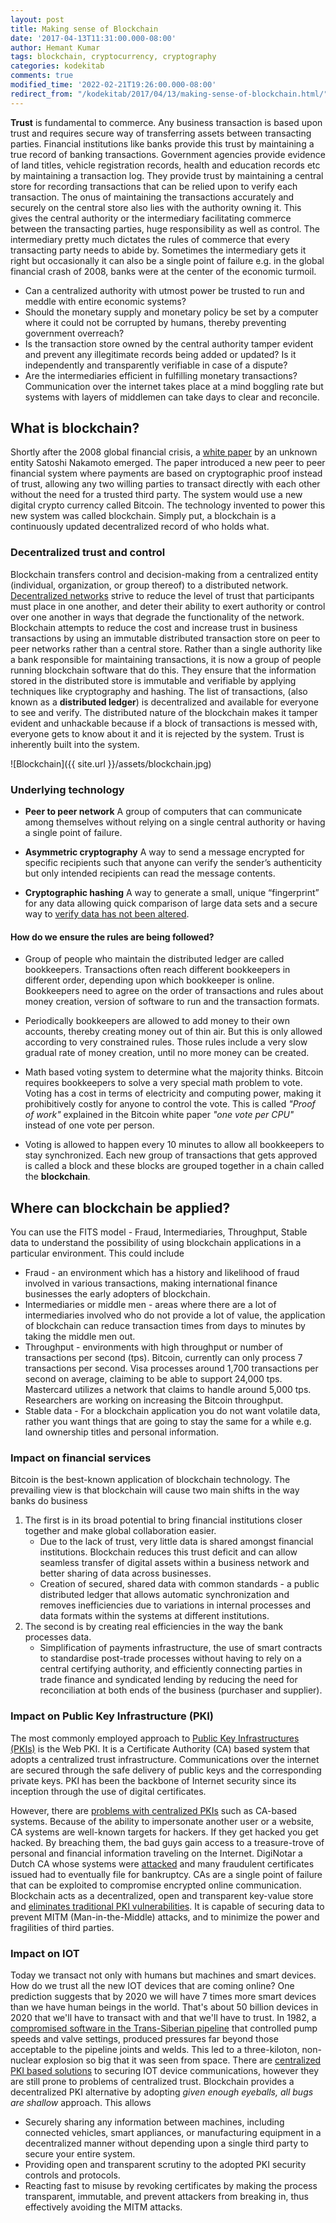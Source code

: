 ```yaml
---
layout: post
title: Making sense of Blockchain
date: '2017-04-13T11:31:00.000-08:00'
author: Hemant Kumar
tags: blockchain, cryptocurrency, cryptography
categories: kodekitab
comments: true
modified_time: '2022-02-21T19:26:00.000-08:00'
redirect_from: "/kodekitab/2017/04/13/making-sense-of-blockchain.html/"
---
```


 **Trust** is fundamental to commerce. Any business transaction is based upon trust and requires secure way of transferring assets between transacting parties. Financial institutions like banks provide this trust by maintaining a true record of banking transactions. Government agencies provide evidence of land titles, vehicle registration records, health and education records etc by maintaining a transaction log. They provide trust by maintaining a central store for recording transactions that can be relied upon to verify each transaction. The onus of maintaining the transactions accurately and securely on the central store also lies with the authority owning it. This gives the central authority or the intermediary facilitating commerce between the transacting parties, huge responsibility as well as control. The intermediary pretty much dictates the rules of commerce that every transacting party needs to abide by. Sometimes the intermediary gets it right but occasionally it can also be a single point of failure e.g. in the global financial crash of 2008, banks were at the center of the economic turmoil.

* Can a centralized authority with utmost power be trusted to run and meddle with entire economic systems?
* Should the monetary supply and monetary policy be set by a computer where it could not be corrupted by humans, thereby preventing government overreach?
* Is the transaction store owned by the central authority tamper evident and prevent any illegitimate records being added or updated? Is it independently and transparently verifiable in case of a dispute?
* Are the intermediaries efficient in fulfilling monetary transactions? Communication over the internet takes place at a mind boggling rate but systems with layers of middlemen can take days to clear and reconcile.

## What is blockchain?

Shortly after the 2008 global financial crisis, a [white paper](https://bitcoin.org/en/bitcoin-paper) by an unknown entity Satoshi Nakamoto emerged. The paper introduced a new peer to peer financial system where payments are based on cryptographic proof instead of trust, allowing any two willing parties to transact directly with each other without the need for a trusted third party. The system would use a new digital crypto currency called Bitcoin. The technology invented to power this new system was called blockchain. Simply put, a blockchain is a continuously updated decentralized record of who holds what.

### Decentralized trust and control

Blockchain transfers control and decision-making from a centralized entity (individual, organization, or group thereof) to a distributed network. [Decentralized networks](https://aws.amazon.com/blockchain/decentralization-in-blockchain/) strive to reduce the level of trust that participants must place in one another, and deter their ability to exert authority or control over one another in ways that degrade the functionality of the network.
Blockchain attempts to reduce the cost and increase trust in business transactions by using an immutable distributed transaction store on peer to peer networks rather than a central store. Rather than a single authority like a bank responsible for maintaining transactions, it is now a group of people running blockchain software that do this. They ensure that the information stored in the distributed store is immutable and verifiable by applying techniques like cryptography and hashing. The list of transactions, (also known as a **distributed ledger**) is decentralized and available for everyone to see and verify. The distributed nature of the blockchain makes it tamper evident and unhackable because if a block of transactions is messed with, everyone gets to know about it and it is rejected by the system. Trust is inherently built into the system.

![Blockchain]({{ site.url }}/assets/blockchain.jpg)

### Underlying technology

* **Peer to peer network**
A group of computers that can communicate among themselves without relying on a single central authority or having a single point of failure.

* **Asymmetric cryptography**
A way to send a message encrypted for specific recipients such that anyone can verify the sender’s authenticity but only intended recipients can read the message contents.

* **Cryptographic hashing**
A way to generate a small, unique “fingerprint” for any data allowing quick comparison of large data sets and a secure way to [verify data has not been altered](https://www.miracl.com/press/the-essence-of-the-blockchain).

#### How do we ensure the rules are being followed?

* Group of people who maintain the distributed ledger are called bookkeepers. Transactions often reach different bookkeepers in different order, depending upon which bookkeeper is online. Bookkeepers need to agree on the order of transactions and rules about money creation, version of software to run and the transaction formats.

* Periodically bookkeepers are allowed to add money to their own accounts, thereby creating money out of thin air. But this is only allowed according to very constrained rules. Those rules include a very slow gradual rate of money creation, until no more money can be created.

* Math based voting system to determine what the majority thinks. Bitcoin requires bookkeepers to solve a very special math problem to vote. Voting has a cost in terms of electricity and computing power, making it prohibitively costly for anyone to control the vote. This is called *"Proof of work"* explained in the Bitcoin white paper *"one vote per CPU"* instead of one vote per person.

* Voting is allowed to happen every 10 minutes to allow all bookkeepers to stay synchronized. Each new group of transactions that gets approved is called a block and these blocks are grouped together in a chain called the **blockchain**.

## Where can blockchain be applied?

You can use the FITS model - Fraud, Intermediaries, Throughput, Stable data to understand the possibility of using blockchain applications in a particular environment. This could include

* Fraud - an environment which has a history and likelihood of fraud involved in various transactions, making international finance businesses the early adopters of blockchain.
* Intermediaries or middle men - areas where there are a lot of intermediaries involved who do not provide a lot of value, the application of blockchain can reduce transaction times from days to minutes by taking the middle men out.
* Throughput - environments with high throughput or number of transactions per second (tps). Bitcoin, currently can only process 7 transactions per second. Visa processes around 1,700 transactions per second on average, claiming to be able to support 24,000 tps. Mastercard utilizes a network that claims to handle around 5,000 tps. Researchers are working on increasing the Bitcoin throughput.
* Stable data - For a blockchain application you do not want volatile data, rather you want things that are going to stay the same for a while e.g. land ownership titles and personal information.

### Impact on financial services

Bitcoin is the best-known application of blockchain technology. The prevailing view is that blockchain will cause two main shifts in the way banks do business

1. The first is in its broad potential to bring financial institutions closer together and make global collaboration easier.
   * Due to the lack of trust, very little data is shared amongst financial institutions. Blockchain reduces this trust deficit and can allow seamless transfer of digital assets within a business network and better sharing of data across businesses.
   * Creation of secured, shared data with common standards - a public distributed ledger that allows automatic synchronization and removes inefficiencies due to variations in internal processes and data formats within the systems at different institutions.
2. The second is by creating real efficiencies in the way the bank processes data.
   * Simplification of payments infrastructure, the use of smart contracts to standardise post-trade processes without having to rely on a central certifying authority, and efficiently connecting parties in trade finance and syndicated lending by reducing the need for reconciliation at both ends of the business (purchaser and supplier).

### Impact on Public Key Infrastructure (PKI)

The most commonly employed approach to [Public Key Infrastructures (PKIs)](https://www.thesslstore.com/blog/wide-world-pki/) is the Web PKI. It is a Certificate Authority (CA) based system that adopts a centralized trust infrastructure. Communications over the internet are secured through the safe delivery of public keys and the corresponding private keys. PKI has been the backbone of Internet security since its inception through the use of digital certificates.

However, there are [problems with centralized PKIs](https://medium.com/hackernoon/decentralized-public-key-infrastructure-dpki-what-is-it-and-why-does-it-matter-babee9d88579) such as CA-based systems. Because of the ability to impersonate another user or a website, CA systems are well-known targets for hackers. If they get hacked you get hacked. By breaching them, the bad guys gain access to a treasure-trove of personal and financial information traveling on the Internet. DigiNotar a Dutch CA whose systems were [attacked](https://www.wired.com/2011/09/diginotar-bankruptcy/) and many fraudulent certificates issued had to eventually file for bankruptcy. CAs are a single point of failure that can be exploited to compromise encrypted online communication. Blockchain acts as a decentralized, open and transparent key-value store and [eliminates traditional PKI vulnerabilities](https://remme.io/blog/how-blockchain-addresses-public-key-infrastructure-shortcomings). It is capable of securing data to prevent MITM (Man-in-the-Middle) attacks, and to minimize the power and fragilities of third parties.

### Impact on IOT

Today we transact not only with humans but machines and smart devices. How do we trust all the new IOT devices that are coming online? One prediction suggests that by 2020 we will have 7 times more smart devices than we have human beings in the world. That's about 50 billion devices in 2020 that we'll have to transact with and that we'll have to trust. In 1982, a [compromised software in the Trans-Siberian pipeline](https://en.wikipedia.org/wiki/At_the_Abyss) that controlled pump speeds and valve settings, produced pressures far beyond those acceptable to the pipeline joints and welds. This led to a three-kiloton, non-nuclear explosion so big that it was seen from space. There are [centralized PKI based solutions](https://www.digicert.com/internet-of-things/) to securing IOT device communications, however they are still prone to problems of centralized trust. Blockchain provides a decentralized PKI alternative by adopting *given enough eyeballs, all bugs are shallow* approach. This allows

* Securely sharing any information between machines, including connected vehicles, smart appliances, or manufacturing equipment in a decentralized manner without depending upon a single third party to secure your entire system.
* Providing open and transparent scrutiny to the adopted PKI security controls and protocols.
* Reacting fast to misuse by revoking certificates by making the process transparent, immutable, and prevent attackers from breaking in, thus effectively avoiding the MITM attacks.

